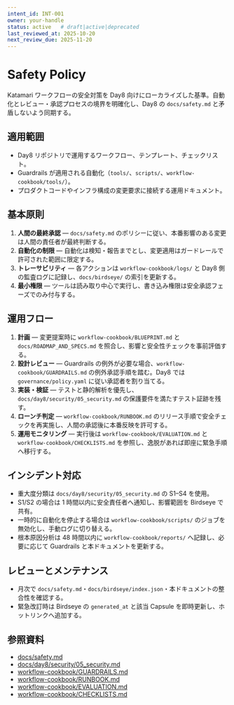 ```yaml
---
intent_id: INT-001
owner: your-handle
status: active   # draft|active|deprecated
last_reviewed_at: 2025-10-20
next_review_due: 2025-11-20
---
```


# Safety Policy

Katamari ワークフローの安全対策を Day8 向けにローカライズした基準。自動化とレビュー・承認プロセスの境界を明確化し、Day8 の `docs/safety.md` と矛盾しないよう同期する。

## 適用範囲

- Day8 リポジトリで運用するワークフロー、テンプレート、チェックリスト。
- Guardrails が適用される自動化（`tools/`、`scripts/`、`workflow-cookbook/tools/`）。
- プロダクトコードやインフラ構成の変更要求に接続する運用ドキュメント。

## 基本原則

1. **人間の最終承認** — `docs/safety.md` のポリシーに従い、本番影響のある変更は人間の責任者が最終判断する。
2. **自動化の制限** — 自動化は検知・報告までとし、変更適用はガードレールで許可された範囲に限定する。
3. **トレーサビリティ** — 各アクションは `workflow-cookbook/logs/` と Day8 側の監査ログに記録し、`docs/birdseye/` の索引を更新する。
4. **最小権限** — ツールは読み取り中心で実行し、書き込み権限は安全承認フェーズでのみ付与する。

## 運用フロー

1. **計画** — 変更提案時に `workflow-cookbook/BLUEPRINT.md` と `docs/ROADMAP_AND_SPECS.md` を照合し、影響と安全性チェックを事前評価する。
2. **設計レビュー** — Guardrails の例外が必要な場合、`workflow-cookbook/GUARDRAILS.md` の例外承認手順を踏む。Day8 では `governance/policy.yaml` に従い承認者を割り当てる。
3. **実装・検証** — テストと静的解析を優先し、`docs/day8/security/05_security.md` の保護要件を満たすテスト証跡を残す。
4. **ローンチ判定** — `workflow-cookbook/RUNBOOK.md` のリリース手順で安全チェックを再実施し、人間の承認後に本番反映を許可する。
5. **運用モニタリング** — 実行後は `workflow-cookbook/EVALUATION.md` と `workflow-cookbook/CHECKLISTS.md` を参照し、逸脱があれば即座に緊急手順へ移行する。

## インシデント対応

- 重大度分類は `docs/day8/security/05_security.md` の S1–S4 を使用。
- S1/S2 の場合は 1 時間以内に安全責任者へ通知し、影響範囲を Birdseye で共有。
- 一時的に自動化を停止する場合は `workflow-cookbook/scripts/` のジョブを無効化し、手動ログに切り替える。
- 根本原因分析は 48 時間以内に `workflow-cookbook/reports/` へ記録し、必要に応じて Guardrails と本ドキュメントを更新する。

## レビューとメンテナンス

- 月次で `docs/safety.md`・`docs/birdseye/index.json`・本ドキュメントの整合性を確認する。
- 緊急改訂時は Birdseye の `generated_at` と該当 Capsule を即時更新し、ホットリンクへ追加する。

## 参照資料

- [docs/safety.md](../docs/safety.md)
- [docs/day8/security/05_security.md](../docs/day8/security/05_security.md)
- [workflow-cookbook/GUARDRAILS.md](GUARDRAILS.md)
- [workflow-cookbook/RUNBOOK.md](RUNBOOK.md)
- [workflow-cookbook/EVALUATION.md](EVALUATION.md)
- [workflow-cookbook/CHECKLISTS.md](CHECKLISTS.md)

